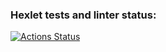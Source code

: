 ### Hexlet tests and linter status:
[![Actions Status](https://github.com/vzherebtsov/frontend-project-44/actions/workflows/hexlet-check.yml/badge.svg)](https://github.com/vzherebtsov/frontend-project-44/actions)